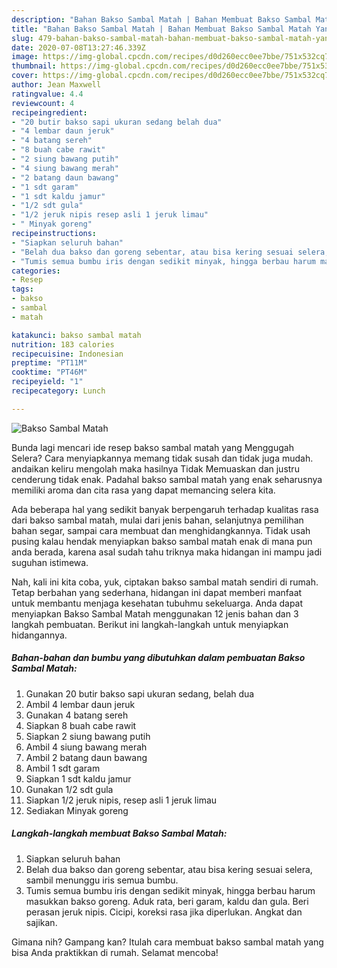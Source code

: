 ```yaml
---
description: "Bahan Bakso Sambal Matah | Bahan Membuat Bakso Sambal Matah Yang Enak Dan Lezat"
title: "Bahan Bakso Sambal Matah | Bahan Membuat Bakso Sambal Matah Yang Enak Dan Lezat"
slug: 479-bahan-bakso-sambal-matah-bahan-membuat-bakso-sambal-matah-yang-enak-dan-lezat
date: 2020-07-08T13:27:46.339Z
image: https://img-global.cpcdn.com/recipes/d0d260ecc0ee7bbe/751x532cq70/bakso-sambal-matah-foto-resep-utama.jpg
thumbnail: https://img-global.cpcdn.com/recipes/d0d260ecc0ee7bbe/751x532cq70/bakso-sambal-matah-foto-resep-utama.jpg
cover: https://img-global.cpcdn.com/recipes/d0d260ecc0ee7bbe/751x532cq70/bakso-sambal-matah-foto-resep-utama.jpg
author: Jean Maxwell
ratingvalue: 4.4
reviewcount: 4
recipeingredient:
- "20 butir bakso sapi ukuran sedang belah dua"
- "4 lembar daun jeruk"
- "4 batang sereh"
- "8 buah cabe rawit"
- "2 siung bawang putih"
- "4 siung bawang merah"
- "2 batang daun bawang"
- "1 sdt garam"
- "1 sdt kaldu jamur"
- "1/2 sdt gula"
- "1/2 jeruk nipis resep asli 1 jeruk limau"
- " Minyak goreng"
recipeinstructions:
- "Siapkan seluruh bahan"
- "Belah dua bakso dan goreng sebentar, atau bisa kering sesuai selera, sambil menunggu iris semua bumbu."
- "Tumis semua bumbu iris dengan sedikit minyak, hingga berbau harum masukkan bakso goreng. Aduk rata, beri garam, kaldu dan gula. Beri perasan jeruk nipis. Cicipi, koreksi rasa jika diperlukan. Angkat dan sajikan."
categories:
- Resep
tags:
- bakso
- sambal
- matah

katakunci: bakso sambal matah 
nutrition: 183 calories
recipecuisine: Indonesian
preptime: "PT11M"
cooktime: "PT46M"
recipeyield: "1"
recipecategory: Lunch

---
```



![Bakso Sambal Matah](https://img-global.cpcdn.com/recipes/d0d260ecc0ee7bbe/751x532cq70/bakso-sambal-matah-foto-resep-utama.jpg)

Bunda lagi mencari ide resep bakso sambal matah yang Menggugah Selera? Cara menyiapkannya memang tidak susah dan tidak juga mudah. andaikan keliru mengolah maka hasilnya Tidak Memuaskan dan justru cenderung tidak enak. Padahal bakso sambal matah yang enak seharusnya memiliki aroma dan cita rasa yang dapat memancing selera kita.

Ada beberapa hal yang sedikit banyak berpengaruh terhadap kualitas rasa dari bakso sambal matah, mulai dari jenis bahan, selanjutnya pemilihan bahan segar, sampai cara membuat dan menghidangkannya. Tidak usah pusing kalau hendak menyiapkan bakso sambal matah enak di mana pun anda berada, karena asal sudah tahu triknya maka hidangan ini mampu jadi suguhan istimewa.




Nah, kali ini kita coba, yuk, ciptakan bakso sambal matah sendiri di rumah. Tetap berbahan yang sederhana, hidangan ini dapat memberi manfaat untuk membantu menjaga kesehatan tubuhmu sekeluarga. Anda dapat menyiapkan Bakso Sambal Matah menggunakan 12 jenis bahan dan 3 langkah pembuatan. Berikut ini langkah-langkah untuk menyiapkan hidangannya.

<!--inarticleads1-->

##### Bahan-bahan dan bumbu yang dibutuhkan dalam pembuatan Bakso Sambal Matah:

1. Gunakan 20 butir bakso sapi ukuran sedang, belah dua
1. Ambil 4 lembar daun jeruk
1. Gunakan 4 batang sereh
1. Siapkan 8 buah cabe rawit
1. Siapkan 2 siung bawang putih
1. Ambil 4 siung bawang merah
1. Ambil 2 batang daun bawang
1. Ambil 1 sdt garam
1. Siapkan 1 sdt kaldu jamur
1. Gunakan 1/2 sdt gula
1. Siapkan 1/2 jeruk nipis, resep asli 1 jeruk limau
1. Sediakan  Minyak goreng




<!--inarticleads2-->

##### Langkah-langkah membuat Bakso Sambal Matah:

1. Siapkan seluruh bahan
1. Belah dua bakso dan goreng sebentar, atau bisa kering sesuai selera, sambil menunggu iris semua bumbu.
1. Tumis semua bumbu iris dengan sedikit minyak, hingga berbau harum masukkan bakso goreng. Aduk rata, beri garam, kaldu dan gula. Beri perasan jeruk nipis. Cicipi, koreksi rasa jika diperlukan. Angkat dan sajikan.




Gimana nih? Gampang kan? Itulah cara membuat bakso sambal matah yang bisa Anda praktikkan di rumah. Selamat mencoba!
